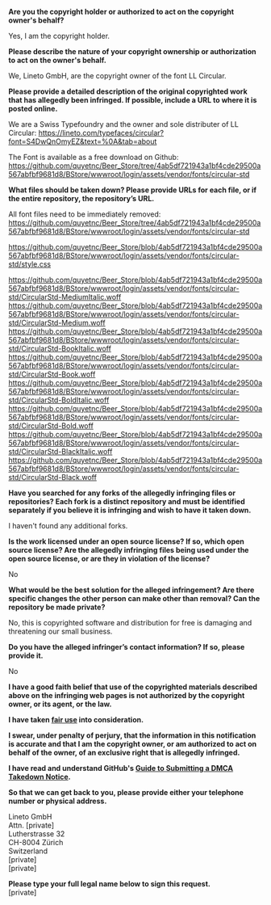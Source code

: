 **Are you the copyright holder or authorized to act on the copyright owner's behalf?**

Yes, I am the copyright holder.

**Please describe the nature of your copyright ownership or authorization to act on the owner's behalf.**

We, Lineto GmbH, are the copyright owner of the font LL Circular.

**Please provide a detailed description of the original copyrighted work that has allegedly been infringed. If possible, include a URL to where it is posted online.**

We are a Swiss Typefoundry and the owner and sole distributer of LL Circular:
https://lineto.com/typefaces/circular?font=S4DwQnOmyEZ&text=%0A&tab=about

The Font is available as a free download on Github:
https://github.com/quyetnc/Beer_Store/tree/4ab5df721943a1bf4cde29500a567abfbf9681d8/BStore/wwwroot/login/assets/vendor/fonts/circular-std

**What files should be taken down? Please provide URLs for each file, or if the entire repository, the repository’s URL.**

All font files need to be immediately removed:
https://github.com/quyetnc/Beer_Store/tree/4ab5df721943a1bf4cde29500a567abfbf9681d8/BStore/wwwroot/login/assets/vendor/fonts/circular-std

https://github.com/quyetnc/Beer_Store/blob/4ab5df721943a1bf4cde29500a567abfbf9681d8/BStore/wwwroot/login/assets/vendor/fonts/circular-std/style.css

https://github.com/quyetnc/Beer_Store/blob/4ab5df721943a1bf4cde29500a567abfbf9681d8/BStore/wwwroot/login/assets/vendor/fonts/circular-std/CircularStd-MediumItalic.woff
https://github.com/quyetnc/Beer_Store/blob/4ab5df721943a1bf4cde29500a567abfbf9681d8/BStore/wwwroot/login/assets/vendor/fonts/circular-std/CircularStd-Medium.woff
https://github.com/quyetnc/Beer_Store/blob/4ab5df721943a1bf4cde29500a567abfbf9681d8/BStore/wwwroot/login/assets/vendor/fonts/circular-std/CircularStd-BookItalic.woff
https://github.com/quyetnc/Beer_Store/blob/4ab5df721943a1bf4cde29500a567abfbf9681d8/BStore/wwwroot/login/assets/vendor/fonts/circular-std/CircularStd-Book.woff
https://github.com/quyetnc/Beer_Store/blob/4ab5df721943a1bf4cde29500a567abfbf9681d8/BStore/wwwroot/login/assets/vendor/fonts/circular-std/CircularStd-BoldItalic.woff
https://github.com/quyetnc/Beer_Store/blob/4ab5df721943a1bf4cde29500a567abfbf9681d8/BStore/wwwroot/login/assets/vendor/fonts/circular-std/CircularStd-Bold.woff
https://github.com/quyetnc/Beer_Store/blob/4ab5df721943a1bf4cde29500a567abfbf9681d8/BStore/wwwroot/login/assets/vendor/fonts/circular-std/CircularStd-BlackItalic.woff
https://github.com/quyetnc/Beer_Store/blob/4ab5df721943a1bf4cde29500a567abfbf9681d8/BStore/wwwroot/login/assets/vendor/fonts/circular-std/CircularStd-Black.woff

**Have you searched for any forks of the allegedly infringing files or repositories? Each fork is a distinct repository and must be identified separately if you believe it is infringing and wish to have it taken down.**

I haven't found any additional forks.

**Is the work licensed under an open source license? If so, which open source license? Are the allegedly infringing files being used under the open source license, or are they in violation of the license?**

No

**What would be the best solution for the alleged infringement? Are there specific changes the other person can make other than removal? Can the repository be made private?**

No, this is copyrighted software and distribution for free is damaging and threatening our small business.

**Do you have the alleged infringer’s contact information? If so, please provide it.**

No

**I have a good faith belief that use of the copyrighted materials described above on the infringing web pages is not authorized by the copyright owner, or its agent, or the law.**

**I have taken <a href="https://www.lumendatabase.org/topics/22">fair use</a> into consideration.**

**I swear, under penalty of perjury, that the information in this notification is accurate and that I am the copyright owner, or am authorized to act on behalf of the owner, of an exclusive right that is allegedly infringed.**

**I have read and understand GitHub's <a href="https://docs.github.com/articles/guide-to-submitting-a-dmca-takedown-notice/">Guide to Submitting a DMCA Takedown Notice</a>.**

**So that we can get back to you, please provide either your telephone number or physical address.**

Lineto GmbH  
Attn. [private]  
Lutherstrasse 32  
CH-8004 Zürich  
Switzerland  
[private]  
[private]  

**Please type your full legal name below to sign this request.**  
[private]  
